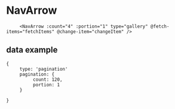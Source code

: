 # NavArrow

```
     <NavArrow :count="4" :portion="1" type="gallery" @fetch-items="fetchItems" @change-item="changeItem" />
```

## data example

```
{
     type: 'pagination'
     pagination: {
          count: 120,
          portion: 1
     }

}
```

